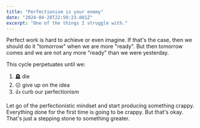 ```yaml
---
title: "Perfectionism is your enemy"
date: "2024-04-28T22:50:23.081Z"
excerpt: "One of the things I struggle with."
---
```


Perfect work is hard to achieve or even imagine.
If that's the case, then we should do it "tomorrow" when we are more "ready".
But then tomorrow comes and we are not any more "ready" than we were yesterday.

This cycle perpetuates until we:

1. 🪦 die
2. 😖 give up on the idea
3. 👍 curb our perfectionism

Let go of the perfectionistic mindset and start producing something crappy.
Everything done for the first time is going to be crappy.
But that's okay. That's just a stepping stone to something greater.
